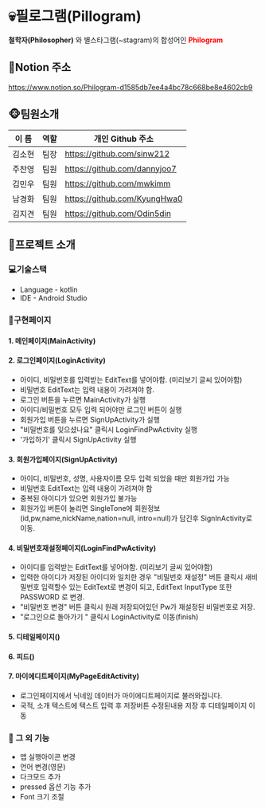 # 💀필로그램(Pillogram)
**철학자(Philosopher)** 와 별스타그램(~stagram)의 합성어인 <span style="color:red">**Philogram**</span>

## 📘Notion 주소
<https://www.notion.so/Philogram-d1585db7ee4a4bc78c668be8e4602cb9>

## 🐵팀원소개
| 이 름 | 역할 | 개인 Github 주소           |
| ------ | --- | ---------------------------- |
| 김소현 | 팀장 | <https://github.com/sinw212> |
| 주찬영 | 팀원 | <https://github.com/dannyjoo7> |
| 김민우 | 팀원 | <https://github.com/mwkimm> |
| 남경화 | 팀원 | <https://github.com/KyungHwa0> |
| 김지견 | 팀원 | <https://github.com/Odin5din> |

## 📱프로젝트 소개

### 💻기술스택
* Language - kotlin
* IDE - Android Studio

### 📖구현페이지
#### 1. 메인페이지(MainActivity)

#### 2. 로그인페이지(LoginActivity)
* 아이디, 비밀번호를 입력받는 EditText를 넣어야함. (미리보기 글씨 있어야함)
* 비밀번호 EditText는 입력 내용이 가려져야 함.
* 로그인 버튼을 누르면 MainActivity가 실행
* 아이디/비밀번호 모두 입력 되어야만 로그인 버튼이 실행
* 회원가입 버튼을 누르면 SignUpActivity가 실행
* "비밀번호를 잊으셨나요" 클릭시 LoginFindPwActivity 실행
* '가입하기' 클릭시 SignUpActivity 실행

#### 3. 회원가입페이지(SignUpActivity)
* 아이디, 비밀번호, 성명, 사용자이름 모두 입력 되었을 때만 회원가입 가능
* 비밀번호 EditText는 입력 내용이 가려져야 함
* 중복된 아이디가 있으면 회원가입 불가능
* 회원가입 버튼이 눌리면 SingleTone에 회원정보(id,pw,name,nickName,nation=null, intro=null)가 담긴후 SignInActivity로 이동.

#### 4. 비밀번호재설정페이지(LoginFindPwActivity)
* 아이디를 입력받는 EditText를 넣어야함. (미리보기 글씨 있어야함)
* 입력한 아이디가 저장된 아이디와 일치한 경우 "비밀번호 재설정" 버튼 클릭시 새비밀번호 입력할수 있는 EditText로 변경이 되고, EditText InputType 또한 PASSWORD 로 변경.
* "비밀번호 변경" 버튼 클릭시 원래 저장되어있던 Pw가 재설정된 비밀번호로 저장.
* "로그인으로 돌아가기 " 클릭시 LoginActivity로 이동(finish)

#### 5. 디테일페이지()

#### 6. 피드()

#### 7. 마이에디트페이지(MyPageEditActivity)
* 로그인페이지에서 닉네임 데이터가 마이에디트페이지로 불러와집니다.
* 국적, 소개 텍스트에 텍스트 입력 후 저장버튼 수정된내용 저장 후 디테일페이지 이동
  

### 🔧 그 외 기능
* 앱 실행아이콘 변경
* 언어 변경(영문)
* 다크모드 추가
* pressed 옵션 기능 추가
* Font 크기 조절



